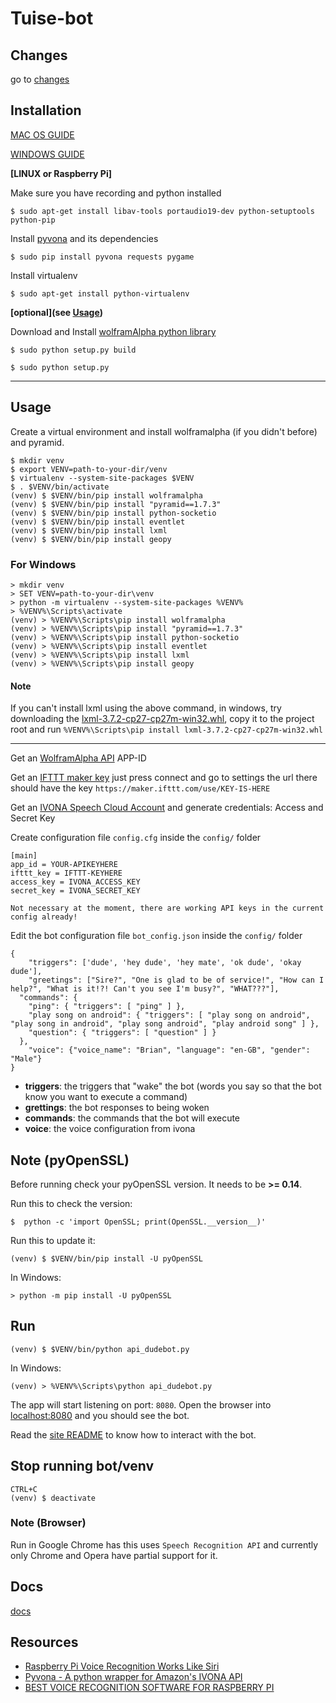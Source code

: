 # Tuise-bot

## Changes
go to [changes](./docs/changes.md)

## Installation

[MAC OS GUIDE](./docs/mac.md)

[WINDOWS GUIDE](./docs/windows.md)

**[LINUX or Raspberry Pi]**

Make sure you have recording and python installed

    $ sudo apt-get install libav-tools portaudio19-dev python-setuptools python-pip

Install [pyvona](https://github.com/zbears/pyvona) and its dependencies

    $ sudo pip install pyvona requests pygame

Install virtualenv

    $ sudo apt-get install python-virtualenv


**\[optional\](see [Usage](#usage))**

Download and Install [wolframAlpha python library](https://github.com/jaraco/wolframalpha)

    $ sudo python setup.py build

    $ sudo python setup.py

<hr>

## Usage

Create a virtual environment and install wolframalpha (if you didn't before) and pyramid.

    $ mkdir venv
    $ export VENV=path-to-your-dir/venv
    $ virtualenv --system-site-packages $VENV
    $ . $VENV/bin/activate
    (venv) $ $VENV/bin/pip install wolframalpha
    (venv) $ $VENV/bin/pip install "pyramid==1.7.3"
    (venv) $ $VENV/bin/pip install python-socketio
    (venv) $ $VENV/bin/pip install eventlet
    (venv) $ $VENV/bin/pip install lxml
    (venv) $ $VENV/bin/pip install geopy

### For Windows

    > mkdir venv
    > SET VENV=path-to-your-dir\venv
    > python -m virtualenv --system-site-packages %VENV%
    > %VENV%\Scripts\activate
    (venv) > %VENV%\Scripts\pip install wolframalpha
    (venv) > %VENV%\Scripts\pip install "pyramid==1.7.3"
    (venv) > %VENV%\Scripts\pip install python-socketio
    (venv) > %VENV%\Scripts\pip install eventlet
    (venv) > %VENV%\Scripts\pip install lxml
    (venv) > %VENV%\Scripts\pip install geopy

#### Note
If you can't install lxml using the above command, in windows, try downloading the [lxml-3.7.2-cp27-cp27m-win32.whl](http://www.lfd.uci.edu/~gohlke/pythonlibs/#lxml), copy it to the project root and run `%VENV%\Scripts\pip install lxml-3.7.2-cp27-cp27m-win32.whl`

<hr>

Get an [WolframAlpha API](http://products.wolframalpha.com/api/) APP-ID

Get an [IFTTT maker key](https://ifttt.com/maker) just press connect and go to settings the url there should have the key `https://maker.ifttt.com/use/KEY-IS-HERE`

Get an [IVONA Speech Cloud Account](https://www.ivona.com/us/for-business/speech-cloud/) and generate credentials: Access and Secret Key


Create configuration file `config.cfg` inside the `config/` folder

```
[main]
app_id = YOUR-APIKEYHERE
ifttt_key = IFTTT-KEYHERE
access_key = IVONA_ACCESS_KEY
secret_key = IVONA_SECRET_KEY
```

```
Not necessary at the moment, there are working API keys in the current config already!
```

Edit the bot configuration file `bot_config.json` inside the `config/` folder

```
{
	"triggers": ['dude', 'hey dude', 'hey mate', 'ok dude', 'okay dude'],
	"greetings": ["Sire?", "One is glad to be of service!", "How can I help?", "What is it!?! Can't you see I'm busy?", "WHAT???"],
  "commands": {
    "ping": { "triggers": [ "ping" ] },
    "play song on android": { "triggers": [ "play song on android", "play song in android", "play song android", "play android song" ] },
    "question": { "triggers": [ "question" ] }
  },
	"voice": {"voice_name": "Brian", "language": "en-GB", "gender": "Male"}
}
```

- **triggers**: the triggers that "wake" the bot (words you say so that the bot know you want to execute a command)
- **grettings**: the bot responses to being woken
- **commands**: the commands that the bot will execute
- **voice**: the voice configuration from ivona

## Note (pyOpenSSL)
Before running check your pyOpenSSL version. It needs to be **>= 0.14**.

Run this to check the version:

    $  python -c 'import OpenSSL; print(OpenSSL.__version__)'

Run this to update it:    

    (venv) $ $VENV/bin/pip install -U pyOpenSSL

In Windows:

    > python -m pip install -U pyOpenSSL

## Run

    (venv) $ $VENV/bin/python api_dudebot.py

In Windows:

    (venv) > %VENV%\Scripts\python api_dudebot.py

The app will start listening on port: `8080`.
Open the browser into [localhost:8080](http://localhost:8080) and you should see the bot.

Read the [site README](./site) to know how to interact with the bot.

## Stop running bot/venv

    CTRL+C
    (venv) $ deactivate

### Note (Browser)
Run in Google Chrome has this uses `Speech Recognition API` and currently only Chrome and Opera have partial support for it.

## Docs
[docs](./docs)

## Resources

- [Raspberry Pi Voice Recognition Works Like Siri](https://oscarliang.com/raspberry-pi-voice-recognition-works-like-siri/)
- [Pyvona - A python wrapper for Amazon's IVONA API](http://zacharybears.com/pyvona/)
- [BEST VOICE RECOGNITION SOFTWARE FOR RASPBERRY PI](http://diyhacking.com/best-voice-recognition-software-for-raspberry-pi/)
